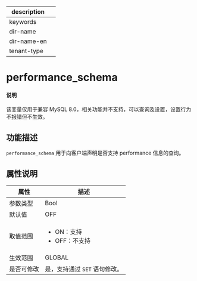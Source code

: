 |description||
|---|---|
|keywords||
|dir-name||
|dir-name-en||
|tenant-type||

# performance_schema

<main id="notice" type='explain'>
<h4>说明</h4>
<p>该变量仅用于兼容 MySQL 8.0，相关功能并不支持，可以查询及设置，设置行为不报错但不生效。</p>
</main>

## 功能描述

`performance_schema` 用于向客户端声明是否支持 performance 信息的查询。

## 属性说明

|   属性       |      描述                                             |
|--------------|-------------------------------------------------------|
| 参数类型     | Bool                   |
| 默认值       | OFF                    |
| 取值范围     | <ul><li>ON：支持</li><li>OFF：不支持</li></ul>    |
| 生效范围     | GLOBAL                 |
| 是否可修改   | 是，支持通过 `SET` 语句修改。|
